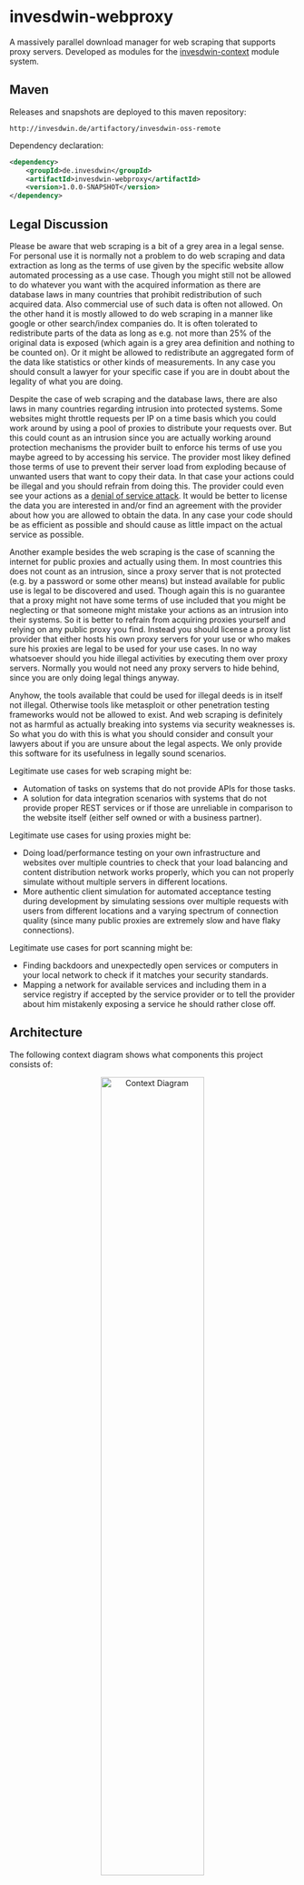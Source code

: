 # invesdwin-webproxy
A massively parallel download manager for web scraping that supports proxy servers. Developed as modules for the [invesdwin-context](https://github.com/subes/invesdwin-context) module system. 

## Maven

Releases and snapshots are deployed to this maven repository:
```
http://invesdwin.de/artifactory/invesdwin-oss-remote
```

Dependency declaration:
```xml
<dependency>
	<groupId>de.invesdwin</groupId>
	<artifactId>invesdwin-webproxy</artifactId>
	<version>1.0.0-SNAPSHOT</version>
</dependency>
```
## Legal Discussion

Please be aware that web scraping is a bit of a grey area in a legal sense. For personal use it is normally not a problem to do web scraping and data extraction as long as the terms of use given by the specific website allow automated processing as a use case. Though you might still not be allowed to do whatever you want with the acquired information as there are database laws in many countries that prohibit redistribution of such acquired data. Also commercial use of such data is often not allowed. On the other hand it is mostly allowed to do web scraping in a manner like google or other search/index companies do. It is often tolerated to redistribute parts of the data as long as e.g. not more than 25% of the original data is exposed (which again is a grey area definition and nothing to be counted on). Or it might be allowed to redistribute an aggregated form of the data like statistics or other kinds of measurements. In any case you should consult a lawyer for your specific case if you are in doubt about the legality of what you are doing.

Despite the case of web scraping and the database laws, there are also laws in many countries regarding intrusion into protected systems. Some websites might throttle requests per IP on a time basis which you could work around by using a pool of proxies to distribute your requests over. But this could count as an intrusion since you are actually working around protection mechanisms the provider built to enforce his terms of use you maybe agreed to by accessing his service. The provider most likey defined those terms of use to prevent their server load from exploding because of unwanted users that want to copy their data. In that case your actions could be illegal and you should refrain from doing this. The provider could even see your actions as a [denial of service attack](https://en.wikipedia.org/wiki/Denial-of-service_attack). It would be better to license the data you are interested in and/or find an agreement with the provider about how you are allowed to obtain the data. In any case your code should be as efficient as possible and should cause as little impact on the actual service as possible.

Another example besides the web scraping is the case of scanning the internet for public proxies and actually using them. In most countries this does not count as an intrusion, since a proxy server that is not protected (e.g. by a password or some other means) but instead available for public use is legal to be discovered and used. Though again this is no guarantee that a proxy might not have some terms of use included that you might be neglecting or that someone might mistake your actions as an intrusion into their systems. So it is better to refrain from acquiring proxies yourself and relying on any public proxy you find. Instead you should license a proxy list provider that either hosts his own proxy servers for your use or who makes sure his proxies are legal to be used for your use cases. In no way whatsoever should you hide illegal activities by executing them over proxy servers. Normally you would not need any proxy servers to hide behind, since you are only doing legal things anyway.

Anyhow, the tools available that could be used for illegal deeds is in itself not illegal. Otherwise tools like metasploit or other penetration testing frameworks would not be allowed to exist. And web scraping is definitely not as harmful as actually breaking into systems via security weaknesses is. So what you do with this is what you should consider and consult your lawyers about if you are unsure about the legal aspects. We only provide this software for its usefulness in legally sound scenarios.

Legitimate use cases for web scraping might be:
- Automation of tasks on systems that do not provide APIs for those tasks.
- A solution for data integration scenarios with systems that do not provide proper REST services or if those are unreliable in comparison to the website itself (either self owned or with a business partner).

Legitimate use cases for using proxies might be:
- Doing load/performance testing on your own infrastructure and websites over multiple countries to check that your load balancing and content distribution network works properly, which you can not properly simulate without multiple servers in different locations.
- More authentic client simulation for automated acceptance testing during development by simulating sessions over multiple requests with users from different locations and a varying spectrum of connection quality (since many public proxies are extremely slow and have flaky connections).

Legitimate use cases for port scanning might be:
- Finding backdoors and unexpectedly open services or computers in your local network to check if it matches your security standards.
- Mapping a network for available services and including them in a service registry if accepted by the service provider or to tell the provider about him mistakenly exposing a service he should rather close off.

## Architecture

The following context diagram shows what components this project consists of:

<p align="center"><img src="https://github.com/subes/invesdwin-webproxy/raw/master/invesdwin-webproxy-parent/invesdwin-webproxy/doc/webproxy_context.png" alt="Context Diagram" width="60%" /></p>


## Modules

The following modules and tools are included in this project:

- **webproxy**: This is the actual `invesdwin-webproxy` module you use in your application to handle the downloads. Just inject the `IWebproxyService` into your spring beans and call the following provided methods:
	- `getString(GetStringConfig, URIs)`: to download via [HttpClient](http://hc.apache.org/httpclient-3.x/). You could parse the HTML string with [JSoup](https://jsoup.org/) to extract the required data or directly process a REST service result as CSV/XML/JSON. By giving multiple requests at the same time here, they will be processes in parallel for maximum performance. The `GetStringConfig` allows to configure things like browser agent, parallelity, proxy pool settings, proxy quality, retries, visited URI filtering and callbacks. Since proxies often are restricted or give garbage results, the `AProxyResponseCallback` can be provided with an implementation that verifies the payload of a proxy response against an expected result. For example you could check for a title string that should be in the given returned web site via `HtmlPageTitleProxyResponseCallback` and/or you could request the website to be downloaded twice with the same result by more than one proxy server via `DownloadTwiceProxyResponseCallback`. You can also provide a different kind of callback with `AStatisticsCallback` that allows you to measure statistics of the downloads. For example the `ConsoleReportStatisticsCallback` will print a nice summary to the console when calling its `logFinalReport()` method. You can even reuse the same callback instance over multiple requests to measure aggregated statistics.
	- `getPage(GetPageConfig, URIs)`: to download via [HtmlUnit](http://htmlunit.sourceforge.net/) which provides an in-memory/headless web browser that supports Cookies, Javascript and CSS for more elaborate and dynamic parsing needs. Try the `page.asText()` method to parse the result as a TEXT/CSV file to get more robust code that does not rely on the actual HTML tags. By giving multiple requests at the same time here, they will be processes in parallel for maximum performance.  The `GetPageConfig` allows configuration beyond what `GetStringConfig` allows to configure a threshold for page refresh (might be a redirect), to enable CSS and to enable Javascript. You can also provide an implementation of `JavascriptWaitCallback` to define how long the download should wait for Ajax updates for data loading or initial rendering to finish when working with complex websites.
	- `newWebClient(GetPageConfig)`: if you want to manage an HtmlUnit session over multiple page requests manually. This will give you an instance of a preconfigured `WebClient` instance that you can use yourself. You have to manage parallelization here yourself, though it is not recommended to reuse the same `WebClient` instance in multiple threads, instead make sure to get a new instance for each thread. Also make sure to shut down the `WebClient` instance by calling `closeAllWindows()` after you are done with it.
	- `newProxy(GetStringConfig)`: if you want to fetch a specific proxy from the available pool by applying advanced filtering like timezone/country/quality/type and then setting it as a fixed proxy in `GetStringConfig`/`GetPageConfig`. The proxies don't have to be returned, since they will just rotate automatically. Proxies will automatically be verified and warmed up to make sure they actually work before they are returned from the pool, this happens here in the same way as it is done internally by the `getString`/`getPage` methods. Though if a proxy does not work you have to manually call `IBrokerService.addToBeVerifiedProxies` so the broker can update this information in its database and schedule a reverification of the proxy server (this normally happens automatically when using the other methods).
	- Advanced Configuration: the following system properties can be used to apply advanced customization:
```properties
# defines how many downloads are possible in parallel
de.invesdwin.webproxy.WebproxyProperties.MAX_PARALLEL_DOWNLOADS=100
# sleep time that is given for automatic page refreshes to occur
de.invesdwin.webproxy.WebproxyProperties.PROXY_VERIFICATION_REDIRECT_SLEEP=15 SECONDS
# may increase the number of detected proxies at the cost of performance. If deactivated only invalid responses may cause a retry
de.invesdwin.webproxy.WebproxyProperties.PROXY_VERIFICATION_RETRY_ON_ALL_EXCEPTIONS=false
# how long a proxy may reside in the pool before it is being reverified
de.invesdwin.webproxy.WebproxyProperties.PROXY_POOL_WARMUP_TIMEOUT=10 MINUTES
# if proxies should have a pause after a download, before the next download is started
de.invesdwin.webproxy.WebproxyProperties.PROXY_POOL_COOLDOWN_ALLOWED=true
# determines the randomized minimum limit of the proxy pause after a download
de.invesdwin.webproxy.WebproxyProperties.PROXY_POOL_COOLDOWN_MIN_TIMEOUT=100 MILLISECONDS
# determines the randomized maximum limit of the proxy pause after a download
de.invesdwin.webproxy.WebproxyProperties.PROXY_POOL_COOLDOWN_MAX_TIMEOUT=15 SECONDS
# how long a download may take maximally. This may help against evil or slow proxies that don't cause a timeout but also don't return anything
de.invesdwin.webproxy.WebproxyProperties.DEFAULT_MAX_DOWNLOAD_TRY_DURATION=10 MINUTES
# how many retries are allowed normally (0-99). Proxy caused tries do not count here
de.invesdwin.webproxy.WebproxyProperties.DEFAULT_MAX_DOWNLOAD_RETRIES=3
# determines if download exceptions should only cause a warning or should be rethrown. This is useful for debugging.
de.invesdwin.webproxy.WebproxyProperties.DEFAULT_MAX_DOWNLOAD_RETRIES_WARNING_ONLY=false
# all retries count here. This is a safety net if IsNotProxiesFaultProxyResponseCallback has bad rules.
de.invesdwin.webproxy.WebproxyProperties.MAX_ABSOLUTE_DOWNLOAD_RETRIES=100
# if not working proxies should be transmitted as such to the webproxy broker during the verification of proxies
de.invesdwin.webproxy.WebproxyProperties.AUTO_NOTIFY_ABOUT_NOT_WORKING_POOLED_PROXIES=false
```
- **registry**: specifically this is the `invesdwin-context-integration-ws-registry` module as provided by [invesdwin-context-integration](https://github.com/subes/invesdwin-context-integration) to act as a mediator for looking up the `webproxy-broker` instance to fetch working proxies from. If you do not enable proxy support in the `invesdwin-webproxy` module, then you don't have to actually deploy a registry server. You could even implement `IBrokerService` yourself and serve it as a spring bean to use an entirely different implementation. If using the standard implementation, then communication happen via a SOAP web service that is provided by the broker instance.
- **broker**: The `invesdwin-webproxy-broker` module mediates between the webproxy clients and the backend modules for proxy acquisition and database maintenance for keeping the information up to date about which proxies are working and what metadata (timezone, country, quality) they have. It schedules tasks for the crawler modules. The following system properties are available for advanced configuration:
```properties
de.invesdwin.webproxy.broker.internal.BrokerProperties.PROXY_DOWNTIME_TOLERANCE=18 HOURS
de.invesdwin.webproxy.broker.internal.BrokerProperties.MAX_SPECIFIC_TO_BE_SCANNED_PORTS=1000
de.invesdwin.webproxy.broker.internal.BrokerProperties.ADDITIONAL_RANDOM_TO_BE_SCANNED_PORTS_PERCENT=25
```
- **crawler**: The `invesdwin-webproxy-crawler` module provides a worker instance that you can host on multiple servers in order to distribute the workload of proxy acquisition and verification. When the broker requests new proxies, then the crawler can download raw proxy lists from your given `IProxyCrawlerSource` implementations. A raw proxy can also only contain an IP, in which case the port will be tried to be discovered automatically by checking the most common proxy ports. The `webproxy-crawler-tests` module provides some sample implementations, though they are included only for testing purposes here and should not be relied upon without asking the appropriate provider for permission if that is questionable. Though there are a few websites that specifically state that the given information is free for personal use. As an alternative you could buy a proxy subscription somewhere and parse the provided CSV file here. If you want to scan your local network for open proxies, you could enable random proxy discovery by setting the system property `de.invesdwin.webproxy.crawler.CrawlerProperties.RANDOM_SCAN_ALLOWED=true` which will scan random IPs on the internet and check the most common proxy ports for discovering public proxies. Though be aware that it is not a good idea to use this to acquire proxies from the internet as it is quite inefficient (since lots of port scan TCP packets might slow down your network if it is not suitable for this; also the implementation might not as efficient as it could be) and legally questionable depending on your country (though in most countries it is legal to discover and use public proxy servers to our knowledge, though we are no lawyers and can only advice against doing something like this). Multiple instances of the crawler will themselves ask the broker instance via the web service about the tasks they should perform. So the crawler instances don't have to be actually known by the broker server and it suffices to have the broker in the registry. The crawler also checks the quality of a proxy server and can differentiate the following classes:
	- TRANSPARENT: the proxy tells via request headers about what the original client ip is
	- ANONYMOUS: the proxy tells via request headers that is a proxy server, but does not tell what the original client ip is
	- INVISIBLE: the proxy does not tell anything about being a proxy and acts as the actual client
- **portscan**: The `invesdwin-webproxy-portscan` module needs to be deployed next to your crawler instance on any given installation. It is separated from the crawler process (which should be running with restricted permission on the operating system) because it requires root permission on the operating system to send TCP packets for the SYN stealth scan (as described by the [Nmap documentation](https://nmap.org/book/man-port-scanning-techniques.html)). So to be a bit safer regarding security we decided to split this into a separate process and provide local communication via JMS (via an embedded local network of brokers as provided by `invesdwin-context-integration-jms`) or AMQP (via an installation of RabbitMQ that is connected to via `invesdwin-context-integration-amqp`). Internally the [pcap](https://en.wikipedia.org/wiki/Pcap) library is used via the java binding of [jpcapng](https://sourceforge.net/projects/jpcapng/). During startup it will automatically identify which network interface to use. Over that interface this module will execute tasks as requested by the crawler instance for doing ICMP requests (to check if a server is online), requests for specific TCP port scans on a given IP (to discover ports that actually have applications running) and requests for doing the TCP port scans on random IPs. The following system properties are available for advanced configuration:
```properties
#On the host port 80 must be open and a service has to be running on it. The host also has to answer pings so that the checks are successful
de.invesdwin.webproxy.portscan.internal.PortscanProperties.CHECK_HOST=google.de
de.invesdwin.webproxy.portscan.internal.PortscanProperties.LOCAL_BIND_PORT=44125
de.invesdwin.webproxy.portscan.internal.PortscanProperties.ICMP_RESPONSE_TIMEOUT=3 SECONDS
#For timings see: http://www.networkuptime.com/nmap/page09-09.shtml
de.invesdwin.webproxy.portscan.internal.PortscanProperties.UPLOAD_PAUSE_BETWEEN_PACKETS=0 MILLISECONDS
de.invesdwin.webproxy.portscan.internal.PortscanProperties.UPLOAD_PAUSE_BETWEEN_PACKETS_PER_HOST=0 MILLISECONDS
de.invesdwin.webproxy.portscan.internal.PortscanProperties.RESPONSE_TIMEOUT_BETWEEN_SYN_PACKETS_PER_HOST=500 MILLISECONDS
de.invesdwin.webproxy.portscan.internal.PortscanProperties.MAX_OPEN_ICMP_REQUESTS=25
de.invesdwin.webproxy.portscan.internal.PortscanProperties.MAX_OPEN_SYN_REQUESTS=10
```
- **geolocation**: This `invesdwin-webproxy-geolocation` module is not included in the context diagram but provides a web service that is used by the crawler instances to resolve metadata about the proxy servers. It uses the [GeoIP](https://github.com/maxmind/geoip-api-java) and [GeoNames](http://www.geonames.org/) databases to determine the location, country and timezone for a given proxy IP. You can also use this service to check any other IP (e.g. for customers in your web shop) to determine where it comes from. You could also buy a premium GeoIP subscription to increase the accuracy of the resulting coordinates that are measured against locations provided by GeoNames.

## Proxy Lifecycle

This is the process of how proxies are being discovered:
1. Crawler asks broker for new tasks, broker answers with a discovery request and/or a few proxies that should be reverified (it rechecks its database entries regularly to keep an up to date list of proxies, it also tasks proxies to be rechecked if they were reported to not be working by one of the clients). The list of most common ports to be scanned is also provided by the broker since they are derived from the actual database or a few hardcoded ports if the database is empty.
2. Crawler downloads raw proxies (either ip:port combinations or just ip) from the available `IProxyCrawlerSource` implementations and reports them back to the broker as raw proxies to be added to the database. Alternatively it tells portscanner instance to do random scanning if that is enabled. Any potential raw proxy is reported back to the broker and will be received as scan requests on the next task request that the crawler does. By adding this round trip we can filter duplicate proxies on the broker before they are being scanned by potentially multiple crawler instances. Also we can distribute load of scanning the raw proxies in the database to multiple crawlers, even if only one crawler discovered them.
3. Any scan requests for specific proxies the crawler received from the broker are passed to the portscanner. The first step is to do a ping request via ICMP.
4. Portscanner pings the given IP (or some random IP) and reports a success asynchronously back to the crawler.
5. Crawler receives IPs that were successfully pinged and requests the portscanner to do a port scan on the given host.
6. Portscanner executes the port scan on the given host and rports a success asynchronously back to the crawler.
7. The crawler now tries to use the given ip:port combination as a http and socks proxy against the rest API for proxy verification as provided by the broker. The result of this request is either a failure or a success with the information about what quality the proxy is of.
8. If a proxy was determined, metadata is added via the geolocation service.
9. Discovered proxies are reported back to the broker as working to be added/updated in the database.
10. Client application requests proxies for a download and reports back to the broker if a specific one did not work for it to be rescheduled for verification by a crawler instance.
